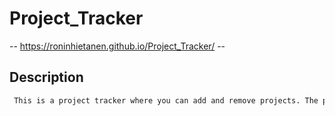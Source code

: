 # Project_Tracker

-- https://roninhietanen.github.io/Project_Tracker/ --

## Description
```md
 This is a project tracker where you can add and remove projects. The projects are added by Name, Project type, Rate, Due date, Days until, and Project earnings.
```
